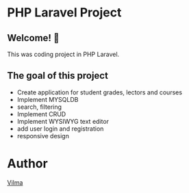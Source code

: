# PHP Laravel Project 

## Welcome! 👋

This was coding project in PHP Laravel.


## The goal of this project

- Create application for student grades, lectors and courses
- Implement MYSQLDB
- search, filtering
- Implement CRUD
- Implement WYSIWYG text editor
- add user login and registration
- responsive design



# Author

[Vilma](https://github.com/VilmaPa)
